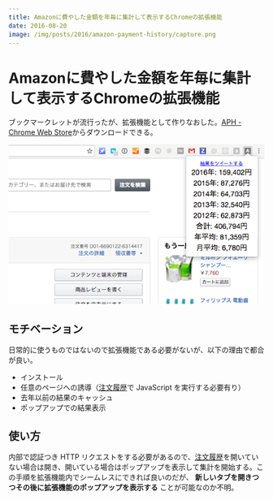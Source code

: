 ```yaml
---
title: Amazonに費やした金額を年毎に集計して表示するChromeの拡張機能
date: 2016-08-20
image: /img/posts/2016/amazon-payment-history/capture.png
---
```


# Amazonに費やした金額を年毎に集計して表示するChromeの拡張機能

ブックマークレットが流行ったが、拡張機能として作りなおした。[APH - Chrome Web Store](https://chrome.google.com/webstore/detail/pgccjlmicdpgkbllgiafapgbnciodipb/related)からダウンロードできる。

![](/img/posts/2016/amazon-payment-history/capture.png)

## モチベーション

日常的に使うものではないので拡張機能である必要がないが、以下の理由で都合が良い。

- インストール
- 任意のページへの誘導（[注文履歴](https://www.amazon.co.jp/gp/css/order-history)で JavaScript を実行する必要有り）
- 去年以前の結果のキャッシュ
- ポップアップでの結果表示

## 使い方

内部で認証つき HTTP リクエストをする必要があるので、[注文履歴](https://www.amazon.co.jp/gp/css/order-history)を開いていない場合は開き、開いている場合はポップアップを表示して集計を開始する。この手順を拡張機能内でシームレスにできれば良いのだが、 **新しいタブを開きつつその後に拡張機能のポップアップを表示する** ことが可能なのか不明。
